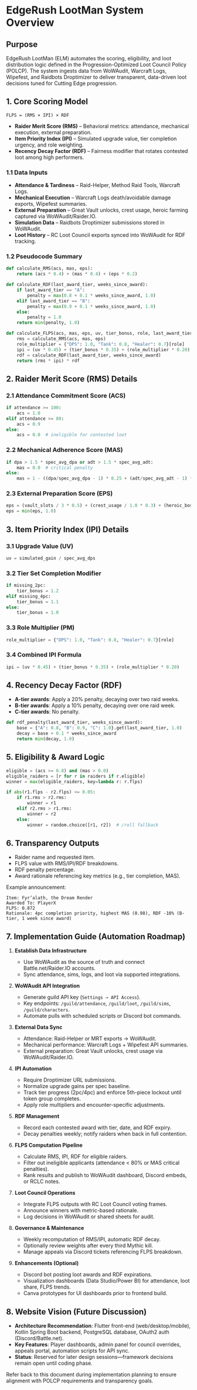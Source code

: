 # EdgeRush LootMan System Overview

## Purpose
EdgeRush LootMan (ELM) automates the scoring, eligibility, and loot distribution logic defined in the Progression-Optimized Loot Council Policy (POLCP). The system ingests data from WoWAudit, Warcraft Logs, Wipefest, and Raidbots Droptimizer to deliver transparent, data-driven loot decisions tuned for Cutting Edge progression.

## 1. Core Scoring Model

```
FLPS = (RMS × IPI) × RDF
```

- **Raider Merit Score (RMS)** – Behavioral metrics: attendance, mechanical execution, external preparation.
- **Item Priority Index (IPI)** – Simulated upgrade value, tier completion urgency, and role weighting.
- **Recency Decay Factor (RDF)** – Fairness modifier that rotates contested loot among high performers.

### 1.1 Data Inputs
- **Attendance & Tardiness** – Raid-Helper, Method Raid Tools, Warcraft Logs.
- **Mechanical Execution** – Warcraft Logs death/avoidable damage exports, Wipefest summaries.
- **External Preparation** – Great Vault unlocks, crest usage, heroic farming captured via WoWAudit/Raider.IO.
- **Simulation Data** – Raidbots Droptimizer submissions stored in WoWAudit.
- **Loot History** – RC Loot Council exports synced into WoWAudit for RDF tracking.

### 1.2 Pseudocode Summary
```python
def calculate_RMS(acs, mas, eps):
    return (acs * 0.4) + (mas * 0.4) + (eps * 0.2)

def calculate_RDF(last_award_tier, weeks_since_award):
    if last_award_tier == "A":
        penalty = max(0.8 + 0.1 * weeks_since_award, 1.0)
    elif last_award_tier == "B":
        penalty = max(0.9 + 0.1 * weeks_since_award, 1.0)
    else:
        penalty = 1.0
    return min(penalty, 1.0)

def calculate_FLPS(acs, mas, eps, uv, tier_bonus, role, last_award_tier, weeks_since_award):
    rms = calculate_RMS(acs, mas, eps)
    role_multiplier = {"DPS": 1.0, "Tank": 0.8, "Healer": 0.7}[role]
    ipi = (uv * 0.45) + (tier_bonus * 0.35) + (role_multiplier * 0.20)
    rdf = calculate_RDF(last_award_tier, weeks_since_award)
    return (rms * ipi) * rdf
```

## 2. Raider Merit Score (RMS) Details

### 2.1 Attendance Commitment Score (ACS)
```python
if attendance >= 100:
    acs = 1.0
elif attendance >= 80:
    acs = 0.9
else:
    acs = 0.0  # ineligible for contested loot
```

### 2.2 Mechanical Adherence Score (MAS)
```python
if dpa > 1.5 * spec_avg_dpa or adt > 1.5 * spec_avg_adt:
    mas = 0.0  # critical penalty
else:
    mas = 1 - ((dpa/spec_avg_dpa - 1) * 0.25 + (adt/spec_avg_adt - 1) * 0.25)
```

### 2.3 External Preparation Score (EPS)
```python
eps = (vault_slots / 3 * 0.5) + (crest_usage / 1.0 * 0.3) + (heroic_bosses / 6 * 0.2)
eps = min(eps, 1.0)
```

## 3. Item Priority Index (IPI) Details

### 3.1 Upgrade Value (UV)
```python
uv = simulated_gain / spec_avg_dps
```

### 3.2 Tier Set Completion Modifier
```python
if missing_2pc:
    tier_bonus = 1.2
elif missing_4pc:
    tier_bonus = 1.1
else:
    tier_bonus = 1.0
```

### 3.3 Role Multiplier (PM)
```python
role_multiplier = {"DPS": 1.0, "Tank": 0.8, "Healer": 0.7}[role]
```

### 3.4 Combined IPI Formula
```python
ipi = (uv * 0.45) + (tier_bonus * 0.35) + (role_multiplier * 0.20)
```

## 4. Recency Decay Factor (RDF)

- **A-tier awards**: Apply a 20% penalty, decaying over two raid weeks.
- **B-tier awards**: Apply a 10% penalty, decaying over one raid week.
- **C-tier awards**: No penalty.

```python
def rdf_penalty(last_award_tier, weeks_since_award):
    base = {"A": 0.8, "B": 0.9, "C": 1.0}.get(last_award_tier, 1.0)
    decay = base + 0.1 * weeks_since_award
    return min(decay, 1.0)
```

## 5. Eligibility & Award Logic

```python
eligible = (acs >= 0.8) and (mas > 0.0)
eligible_raiders = [r for r in raiders if r.eligible]
winner = max(eligible_raiders, key=lambda r: r.flps)

if abs(r1.flps - r2.flps) <= 0.05:
    if r1.rms > r2.rms:
        winner = r1
    elif r2.rms > r1.rms:
        winner = r2
    else:
        winner = random.choice([r1, r2])  # /roll fallback
```

## 6. Transparency Outputs
- Raider name and requested item.
- FLPS value with RMS/IPI/RDF breakdowns.
- RDF penalty percentage.
- Award rationale referencing key metrics (e.g., tier completion, MAS).

Example announcement:
```
Item: Fyr’alath, the Dream Render
Awarded To: PlayerX
FLPS: 0.872
Rationale: 4pc completion priority, highest MAS (0.98), RDF -10% (B-tier, 1 week since award)
```

## 7. Implementation Guide (Automation Roadmap)

1. **Establish Data Infrastructure**
   - Use WoWAudit as the source of truth and connect Battle.net/Raider.IO accounts.
   - Sync attendance, sims, logs, and loot via supported integrations.

2. **WoWAudit API Integration**
   - Generate guild API key (`Settings → API Access`).
   - Key endpoints: `/guild/attendance`, `/guild/loot`, `/guild/sims`, `/guild/characters`.
   - Automate pulls with scheduled scripts or Discord bot commands.

3. **External Data Sync**
   - Attendance: Raid-Helper or MRT exports → WoWAudit.
   - Mechanical performance: Warcraft Logs + Wipefest API summaries.
   - External preparation: Great Vault unlocks, crest usage via WoWAudit/Raider.IO.

4. **IPI Automation**
   - Require Droptimizer URL submissions.
   - Normalize upgrade gains per spec baseline.
   - Track tier progress (2pc/4pc) and enforce 5th-piece lockout until token group completes.
   - Apply role multipliers and encounter-specific adjustments.

5. **RDF Management**
   - Record each contested award with tier, date, and RDF expiry.
   - Decay penalties weekly; notify raiders when back in full contention.

6. **FLPS Computation Pipeline**
   - Calculate RMS, IPI, RDF for eligible raiders.
   - Filter out ineligible applicants (attendance < 80% or MAS critical penalties).
   - Rank results and publish to WoWAudit dashboard, Discord embeds, or RCLC notes.

7. **Loot Council Operations**
   - Integrate FLPS outputs with RC Loot Council voting frames.
   - Announce winners with metric-based rationale.
   - Log decisions in WoWAudit or shared sheets for audit.

8. **Governance & Maintenance**
   - Weekly recomputation of RMS/IPI, automatic RDF decay.
   - Optionally review weights after every third Mythic kill.
   - Manage appeals via Discord tickets referencing FLPS breakdown.

9. **Enhancements (Optional)**
   - Discord bot posting loot awards and RDF expirations.
   - Visualization dashboards (Data Studio/Power BI) for attendance, loot share, FLPS trends.
   - Canva prototypes for UI dashboards prior to frontend build.

## 8. Website Vision (Future Discussion)
- **Architecture Recommendation**: Flutter front-end (web/desktop/mobile), Kotlin Spring Boot backend, PostgreSQL database, OAuth2 auth (Discord/Battle.net).
- **Key Features**: Player dashboards, admin panel for council overrides, appeals portal, automation scripts for API sync.
- **Status**: Reserved for later design sessions—framework decisions remain open until coding phase.

Refer back to this document during implementation planning to ensure alignment with POLCP requirements and transparency goals.

